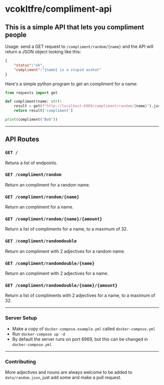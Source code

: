 # vcokltfre/compliment-api

## This is a simple API that lets you compliment people

Usage: send a GET request to `/compliment/random/{name}` and the API will return a JSON object looking like this:

```json
{
    "status":"ok",
    "compliment":"{name} is a stupid asshat"
}
```

Here's a simple python program to get an compliment for a name:

```py
from requests import get

def compliment(name: str):
    result = get(f"http://localhost:6969/compliment/random/{name}").json()
    return result['compliment']

print(compliment("Bob"))
```

---

## API Routes

### `GET /`
Retuns a list of endpoints.

### `GET /compliment/random`
Return an compliment for a random name.

### `GET /compliment/random/{name}`
Return an compliment for a name.

### `GET /compliment/random/{name}/{amount}`
Return a list of compliments for a name, to a maximum of 32.

### `GET /compliment/randomdouble`
Return an compliment with 2 adjectives for a random name.

### `GET /compliment/randomdouble/{name}`
Return an compliment with 2 adjectives for a name.

### `GET /compliment/randomdouble/{name}/{amount}`
Return a list of compliments with 2 adjectives for a name, to a maximum of 32.

---

### Server Setup

- Make a copy of `docker-compose.example.yml` called `docker-compose.yml`
- Run `docker-compose up -d`
- By default the server runs on port 6969, but this can be changed in `docker-compose.yml`

---

### Contributing

More adjectives and nouns are always welcome to be added to `data/random.json`, just add some and make a pull request.